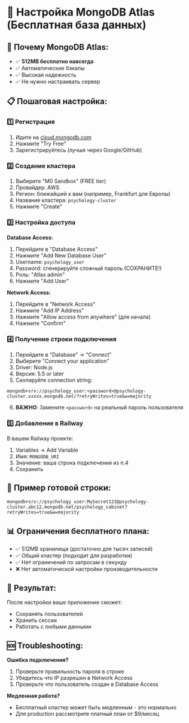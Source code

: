 # 🍃 Настройка MongoDB Atlas (Бесплатная база данных)

## 🎯 Почему MongoDB Atlas:
- ✅ **512MB бесплатно навсегда**
- ✅ Автоматические бэкапы
- ✅ Высокая надежность
- ✅ Не нужно настраивать сервер

## 📋 Пошаговая настройка:

### 1️⃣ Регистрация
1. Идите на [cloud.mongodb.com](https://cloud.mongodb.com)
2. Нажмите "Try Free"
3. Зарегистрируйтесь (лучше через Google/GitHub)

### 2️⃣ Создание кластера
1. Выберите "M0 Sandbox" (FREE tier)
2. Провайдер: AWS
3. Регион: ближайший к вам (например, Frankfurt для Европы)
4. Название кластера: `psychology-cluster`
5. Нажмите "Create"

### 3️⃣ Настройка доступа
**Database Access:**
1. Перейдите в "Database Access"
2. Нажмите "Add New Database User"
3. Username: `psychology_user`
4. Password: сгенерируйте сложный пароль (СОХРАНИТЕ!)
5. Роль: "Atlas admin"
6. Нажмите "Add User"

**Network Access:**
1. Перейдите в "Network Access" 
2. Нажмите "Add IP Address"
3. Нажмите "Allow access from anywhere" (для начала)
4. Нажмите "Confirm"

### 4️⃣ Получение строки подключения
1. Перейдите в "Database" → "Connect"
2. Выберите "Connect your application"
3. Driver: Node.js
4. Версия: 5.5 or later
5. Скопируйте connection string:

```
mongodb+srv://psychology_user:<password>@psychology-cluster.xxxxx.mongodb.net/?retryWrites=true&w=majority
```

6. **ВАЖНО**: Замените `<password>` на реальный пароль пользователя

### 5️⃣ Добавление в Railway
В вашем Railway проекте:
1. Variables → Add Variable
2. Имя: `MONGODB_URI`
3. Значение: ваша строка подключения из п.4
4. Сохранить

## 🔐 Пример готовой строки:
```
mongodb+srv://psychology_user:MySecret123@psychology-cluster.abc12.mongodb.net/psychology_cabinet?retryWrites=true&w=majority
```

## 📊 Ограничения бесплатного плана:
- ✅ 512MB хранилища (достаточно для тысяч записей)
- ✅ Общий кластер (подходит для разработки)
- ✅ Нет ограничений по запросам в секунду
- ❌ Нет автоматической настройки производительности

## 🚀 Результат:
После настройки ваше приложение сможет:
- Сохранять пользователей
- Хранить сессии
- Работать с любыми данными

## 🆘 Troubleshooting:
**Ошибка подключения?**
1. Проверьте правильность пароля в строке
2. Убедитесь что IP разрешен в Network Access
3. Проверьте что пользователь создан в Database Access

**Медленная работа?**
- Бесплатный кластер может быть медленным - это нормально
- Для production рассмотрите платный план от $9/месяц 